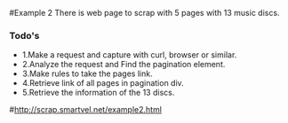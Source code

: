 #Example 2
There is web page to scrap with 5 pages with 13 music discs.

### Todo's
- 1.Make a request and capture with curl, browser or similar.
- 2.Analyze the request and Find the pagination element.
- 3.Make rules to take the pages link.
- 4.Retrieve link of all pages in pagination div.
- 5.Retrieve the information of the 13 discs.

#http://scrap.smartvel.net/example2.html